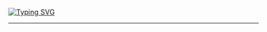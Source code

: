 


[![Typing SVG](https://readme-typing-svg.herokuapp.com?font=Fira+Code&pause=1000&color=000000&width=435&lines=It+does+not+matter+how+slowly+you+go+so+long+as+you+do+not+stop)](https://git.io/typing-svg)
<!---
<p align="center">
  <img src="https://github-readme-streak-stats.herokuapp.com/?user=dongsinhho" alt="dongsinhho" />
</p>

<p align="center">
  <a href=""><img src="https://github-readme-stats-sigma-five.vercel.app/api/top-langs/?username=dongsinhho&theme=react&line_height=40&hide=css" /></a>
</p>

<p align="center">
  <img src="https://github-readme-stats-sigma-five.vercel.app/api?username=dongsinhho&theme=react&line_height=40&hide=css" />
</p>

---

<p align="center">
  <img src="https://quotes-github-readme.vercel.app/api?type=horizontal&theme=radical" alt="Random Dev Quote" />
</p>
--->

---
<!---
dongsinhho/dongsinhho is a ✨ special ✨ repository because its `README.md` (this file) appears on your GitHub profile.
You can click the Preview link to take a look at your changes.
--->
